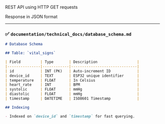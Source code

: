 REST API using HTTP GET requests

Response in JSON format

---

### ✅ `documentation/technical_docs/database_schema.md`
```markdown
# Database Schema

## Table: `vital_signs`

| Field         | Type       | Description                  |
|---------------|------------|------------------------------|
| id            | INT (PK)   | Auto-increment ID            |
| device_id     | TEXT       | ESP32 unique identifier      |
| temperature   | FLOAT      | In Celsius                   |
| heart_rate    | INT        | BPM                          |
| systolic      | FLOAT      | mmHg                         |
| diastolic     | FLOAT      | mmHg                         |
| timestamp     | DATETIME   | ISO8601 Timestamp            |

## Indexing

- Indexed on `device_id` and `timestamp` for fast querying.
